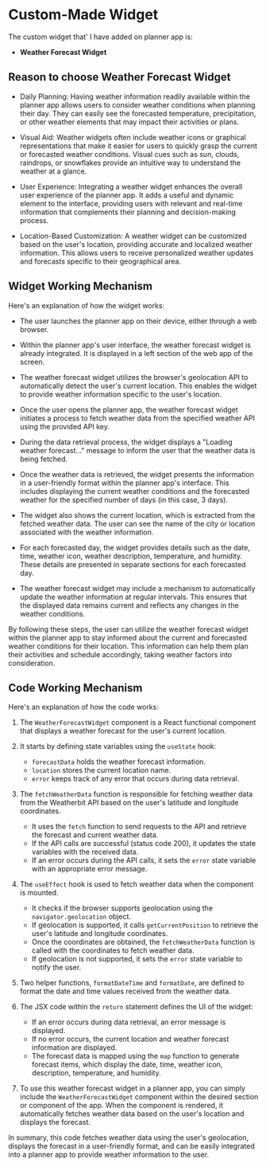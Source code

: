 # Custom-Made Widget

The custom widget that' I have added on planner app is:

- <strong>Weather Forecast Widget</strong>

## Reason to choose Weather Forecast Widget

- Daily Planning: Having weather information readily available within the planner app allows users to consider weather conditions when planning their day. They can easily see the forecasted temperature, precipitation, or other weather elements that may impact their activities or plans.

- Visual Aid: Weather widgets often include weather icons or graphical representations that make it easier for users to quickly grasp the current or forecasted weather conditions. Visual cues such as sun, clouds, raindrops, or snowflakes provide an intuitive way to understand the weather at a glance.

- User Experience: Integrating a weather widget enhances the overall user experience of the planner app. It adds a useful and dynamic element to the interface, providing users with relevant and real-time information that complements their planning and decision-making process.

- Location-Based Customization: A weather widget can be customized based on the user's location, providing accurate and localized weather information. This allows users to receive personalized weather updates and forecasts specific to their geographical area.

## Widget Working Mechanism

Here's an explanation of how the widget works:

- The user launches the planner app on their device, either through a web browser.

- Within the planner app's user interface, the weather forecast widget is already integrated. It is displayed in a left section of the web app of the screen.

- The weather forecast widget utilizes the browser's geolocation API to automatically detect the user's current location. This enables the widget to provide weather information specific to the user's location.

- Once the user opens the planner app, the weather forecast widget initiates a process to fetch weather data from the specified weather API using the provided API key.

- During the data retrieval process, the widget displays a "Loading weather forecast..." message to inform the user that the weather data is being fetched.

- Once the weather data is retrieved, the widget presents the information in a user-friendly format within the planner app's interface. This includes displaying the current weather conditions and the forecasted weather for the specified number of days (in this case, 3 days).

- The widget also shows the current location, which is extracted from the fetched weather data. The user can see the name of the city or location associated with the weather information.

- For each forecasted day, the widget provides details such as the date, time, weather icon, weather description, temperature, and humidity. These details are presented in separate sections for each forecasted day.

- The weather forecast widget may include a mechanism to automatically update the weather information at regular intervals. This ensures that the displayed data remains current and reflects any changes in the weather conditions.

By following these steps, the user can utilize the weather forecast widget within the planner app to stay informed about the current and forecasted weather conditions for their location. This information can help them plan their activities and schedule accordingly, taking weather factors into consideration.

## Code Working Mechanism

Here's an explanation of how the code works:

1. The `WeatherForecastWidget` component is a React functional component that displays a weather forecast for the user's current location.

2. It starts by defining state variables using the `useState` hook:

   - `forecastData` holds the weather forecast information.
   - `location` stores the current location name.
   - `error` keeps track of any error that occurs during data retrieval.

3. The `fetchWeatherData` function is responsible for fetching weather data from the Weatherbit API based on the user's latitude and longitude coordinates.

   - It uses the `fetch` function to send requests to the API and retrieve the forecast and current weather data.
   - If the API calls are successful (status code 200), it updates the state variables with the received data.
   - If an error occurs during the API calls, it sets the `error` state variable with an appropriate error message.

4. The `useEffect` hook is used to fetch weather data when the component is mounted.

   - It checks if the browser supports geolocation using the `navigator.geolocation` object.
   - If geolocation is supported, it calls `getCurrentPosition` to retrieve the user's latitude and longitude coordinates.
   - Once the coordinates are obtained, the `fetchWeatherData` function is called with the coordinates to fetch weather data.
   - If geolocation is not supported, it sets the `error` state variable to notify the user.

5. Two helper functions, `formatDateTime` and `formatDate`, are defined to format the date and time values received from the weather data.

6. The JSX code within the `return` statement defines the UI of the widget:

   - If an error occurs during data retrieval, an error message is displayed.
   - If no error occurs, the current location and weather forecast information are displayed.
   - The forecast data is mapped using the `map` function to generate forecast items, which display the date, time, weather icon, description, temperature, and humidity.

7. To use this weather forecast widget in a planner app, you can simply include the `WeatherForecastWidget` component within the desired section or component of the app. When the component is rendered, it automatically fetches weather data based on the user's location and displays the forecast.

In summary, this code fetches weather data using the user's geolocation, displays the forecast in a user-friendly format, and can be easily integrated into a planner app to provide weather information to the user.
